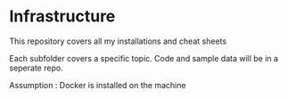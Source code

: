 # Infrastructure
This repository covers all my installations and cheat sheets

Each subfolder covers a specific topic. Code and sample data will be in a seperate repo.

Assumption : Docker is installed on the machine 
